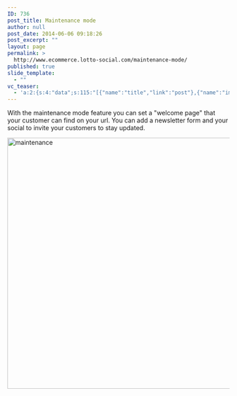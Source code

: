 ```yaml
---
ID: 736
post_title: Maintenance mode
author: null
post_date: 2014-06-06 09:18:26
post_excerpt: ""
layout: page
permalink: >
  http://www.ecommerce.lotto-social.com/maintenance-mode/
published: true
slide_template:
  - ""
vc_teaser:
  - 'a:2:{s:4:"data";s:115:"[{"name":"title","link":"post"},{"name":"image","image":"featured","link":"none"},{"name":"text","mode":"excerpt"}]";s:7:"bgcolor";s:0:"";}'
---
```

With the maintenance mode feature you can set a "welcome page" that your customer can find on your url. You can add a newsletter form and your social to invite your customers to stay updated.

<img class="img-responsive aligncenter wp-image-737 size-full" src="http://www.ecommerce.lotto-social.com/wp-content/uploads/2014/06/maintenance.jpg" alt="maintenance" width="1059" height="568" />